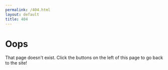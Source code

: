 ```yaml
---
permalink: /404.html
layout: default
title: 404
---
```


# Oops
That page doesn't exist. Click the buttons on the left of this page to go back to the site!
